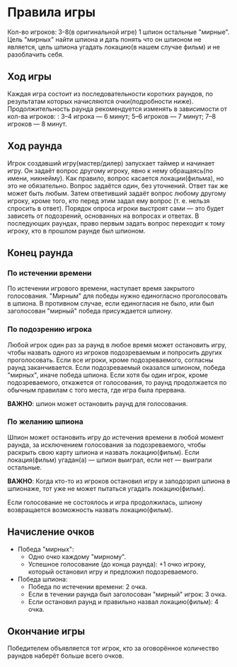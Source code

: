 # Правила игры

Кол-во игроков: 3-8(в оригинальной игре) 1 шпион остальные "мирные". Цель "мирных" найти шпиона и дать понять что он шпионом не является, цель шпиона угадать локацию(в нашем случае фильм) и не разоблачить себя.

## Ход игры

Каждая игра состоит из последовательности коротких раундов, по результатам которых начисляются очки(подробности ниже). Продолжительность раунда рекомендуется изменять в зависимости от кол-ва игроков: : 3–4 игрока — 6 минут; 5–6 игроков — 7 минут; 7–8 игроков — 8 минут.

## Ход раунда

Игрок создавший игру(мастер/дилер) запускает таймер и начинает игру. Он задаёт вопрос другому игроку, явно к нему обращаясь(по имени, никнейму). Как правило, вопрос касается локации(фильма), но это не обязательно. Вопрос задаётся один, без уточнений. Ответ так же может быть любым. Затем ответивший задаёт вопрос любому другому игроку, кроме того, кто перед этим задал ему вопрос (т. е. нельзя спросить в ответ). Порядок опроса игроки выстроят сами — это будет зависеть от подозрений, основанных на вопросах и ответах. В последующих раундах, право первым задать вопрос переходит к тому игроку, кто в прошлом раунде был шпионом.

## Конец раунда

### По истечении времени
По истечении игрового времени, наступает время закрытого голосования. "Мирным" для победы нужно единогласно проголосовать в шпиона. В противном случае, если единогласия не было, или был заголосован "мирный" победа присуждается шпиону.

### По подозрению игрока
Любой игрок один раз за раунд в любое время может остановить игру, чтобы назвать одного из игроков подозреваемым и попросить других проголосовать. Если все игроки, кроме подозреваемого, согласны раунд заканчивается. Если подозреваемый оказался шпионом, победа "мирных", иначе победа шпиона. Если хотя бы один игрок, кроме подозреваемого, откажется от голосования, то раунд продолжается по обычным правилам с того места, где игра была прервана.

**ВАЖНО**: шпион может остановить раунд для голосования.

### По желанию шпиона

Шпион может остановить игру до истечения времени в любой момент раунда, за исключением голосования за подозреваемого, чтобы раскрыть свою карту шпиона и назвать локацию(фильм). Если локация(фильм) угадан(а) — шпион выиграл, если нет — выиграли остальные.

**ВАЖНО**: Когда кто-то из игроков остановил игру и заподозрил шпиона в шпионаже, тот уже не может пытаться угадать локацию(фильм).

Если голосование не состоялось и игра продолжилась, шпиону возвращается возможность назвать локацию(фильм).

## Начисление очков

* Победа "мирных":
	- Одно очко каждому "мирному".
	- Успешное голосование (до конца раунда): +1 очко игроку, который остановил игру и предложил подозреваемого.
* Победа шпиона:
	- Победа по истечении времени: 2 очка.
	- Если в течении раунда был заголосован "мирный" игрок: 3 очка.
	- Если остановил раунд и правильно назвал локацию(фильм): 4 очка.

## Окончание игры

Победителем объявляется тот игрок, кто за оговорённое количество раундов наберёт больше всего очков.
